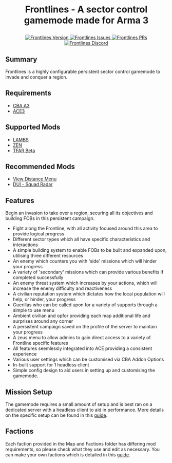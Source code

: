 # <p align="center">Frontlines - A sector control gamemode made for Arma 3</p>

<p align="center">
    <a href="https://github.com/DomT602/Frontlines/releases/latest">
        <img src="https://img.shields.io/github/v/release/DomT602/Frontlines" alt="Frontlines Version">
    </a>
    <a href="https://github.com/DomT602/Frontlines/issues">
        <img src="https://img.shields.io/github/issues/DomT602/Frontlines" alt="Frontlines Issues">
    </a>
    <a href="https://github.com/DomT602/Frontlines/pulls">
        <img src="https://img.shields.io/github/issues-pr/DomT602/Frontlines" alt="Frontlines PRs">
    </a>
    <a href="https://discord.gg/FewM2Wfc9y">
        <img src="https://img.shields.io/discord/1060865184236834856" alt="Frontlines Discord">
    </a>
</p>

## Summary
Frontlines is a highly configurable persistent sector control gamemode to invade and conquer a region.

## Requirements
- <a href="https://steamcommunity.com/workshop/filedetails/?id=450814997">CBA A3</a>
- <a href="https://steamcommunity.com/workshop/filedetails/?id=463939057">ACE3</a>

## Supported Mods
- <a href="https://steamcommunity.com/sharedfiles/filedetails/?id=1858075458">LAMBS</a>
- <a href="https://steamcommunity.com/sharedfiles/filedetails/?id=1779063631">ZEN</a>
- <a href="https://steamcommunity.com/sharedfiles/filedetails/?id=894678801">TFAR Beta</a>

## Recommended Mods
- <a href="https://steamcommunity.com/sharedfiles/filedetails/?id=2512672547">View Distance Menu</a>
- <a href="https://steamcommunity.com/sharedfiles/filedetails/?id=1638341685">DUI - Squad Radar</a>

## Features
Begin an invasion to take over a region, securing all its objectives and building FOBs in this persistent campaign.
- Fight along the Frontline, with all activity focused around this area to provide logical progress
- Different sector types which all have specific characteristics and interactions
- A simple building system to enable FOBs to be built and expanded upon, utilising three different resources
- An enemy which counters you with 'side' missions which will hinder your progress
- A variety of 'secondary' missions which can provide various benefits if completed successfully
- An enemy threat system which increases by your actions, which will increase the enemy difficulty and reactiveness
- A civilian reputation system which dictates how the local population will help, or hinder, your progress
- Guerillas who can be called upon for a variety of supports through a simple to use menu
- Ambient civilian and opfor providing each map additional life and surprises around any corner
- A persistent campaign saved on the profile of the server to maintain your progress
- A zeus menu to allow admins to gain direct access to a variety of Frontline specific features
- All features seemlessly integrated into ACE providing a consistent experience
- Various user settings which can be customised via CBA Addon Options
- In-built support for 1 headless client
- Simple config design to aid users in setting up and customising the gamemode.

## Mission Setup
The gamemode requires a small amount of setup and is best ran on a dedicated server with a headless client to aid in performance. More details on the specific setup can be found in this <a href="https://github.com/DomT602/Frontlines/blob/main/Mission_Setup_Guide.md">guide</a>.

## Factions
Each faction provided in the Map and Factions folder has differing mod requirements, so please check what they use and edit as necessary. You can make your own factions which is detailed in this <a href="https://github.com/DomT602/Frontlines/blob/DomT602-patch-1/Map%20and%20Factions/New_Config_Map_Guide.md">guide</a>.

